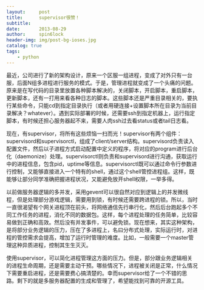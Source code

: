 ```yaml
---
layout:     post
title:      supervisor很赞！
subtitle:   
date:       2013-08-29
author:     spin6lock
header-img: img/post-bg-ioses.jpg
catalog: true
tags:
    - python
---
```

最近，公司进行了新的架构设计，原来一个区服一组进程，变成了对外只有一台服，后面N组多进程进行服务的模式。于是，管理进程就变成了一个头痛的问题。原来是在写代码的目录里放置各种脚本解决的，关闭脚本，开启脚本，重启脚本，更新脚本，还有一打用来看各种日志的脚本。这些脚本还是严重目录相关的，要执行某些命令，只能cd到指定目录执行（或者用硬连接+设置脚本所在目录为当前目录解决？whatever）。遇到实际部署的时候，还需要ssh到指定机器上，运行指定脚本，有时候还担心服务器起不来，需要人肉ssh过去看status或者tail日志看。

现在，有supervisor，将所有这些烦恼一扫而光！supervisor有两个组件：supervisord和supervisorctl，组成了client/server结构。supervisord负责读入配置文件，然后以子进程方式启动配置中定义的程序，将对应的program进行后台化（daemonize）处理。supervisorctl则负责和supervisord进行沟通，获取运行中的进程信息，包含pid，uptime等信息。supervisorctl既可以通过命令行参数进行控制，又能够直接进入一个特有的shell，通过这个shell管控进程组。这样，既能够让部分同学准确把握进程状况，又能避免放开shell权限，一举多得。

以前做服务器逻辑的多并发，采用gevent可以很自然对应到逻辑上的并发微线程，但是处理部分游戏逻辑，需要用到锁，有时候还需要跨进程的锁。所以，当时一直很渴望有个网关进程顶在前头，将网络通信先行串行化，然后后台跑起多个不同工作任务的进程，消化不同的数据包。这样，每个进程处理的任务简单，比较容易做到正确和高效。然后没有并发事件，可以避免锁。现在想来，其实这种架构，是将部分业务逻辑的压力，压在了多进程上，名曰分布式处理，实际运行时，对进程的管控需求会提高，增加了运行时管理的难度。比如，一般需要一个master管理这种异质进程，控制其生生灭灭。

使用supervisor，可以简化进程管理这方面的压力。但是，部分跟业务逻辑相关的进程生命周期，还是需要主动干预。哪些情况下，进程被关闭是正常，什么情况下需要重启进程，还是需要费心搞清楚的。幸而supervisor给了一个不错的思路。剩下的就是多服务器配置的生成和管理了，希望能找到可靠的开源工具。
